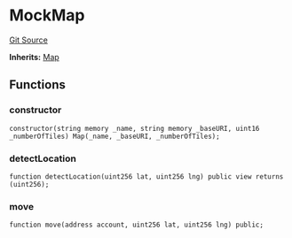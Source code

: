 # MockMap
[Git Source](https://github.com/nezz0746/lens-simple-map/blob/a30c376db312f36a38577517f8db496f70da23ed/src/mocks/MockMap.sol)

**Inherits:**
[Map](/src/Map.sol/contract.Map.md)


## Functions
### constructor


```solidity
constructor(string memory _name, string memory _baseURI, uint16 _numberOfTiles) Map(_name, _baseURI, _numberOfTiles);
```

### detectLocation


```solidity
function detectLocation(uint256 lat, uint256 lng) public view returns (uint256);
```

### move


```solidity
function move(address account, uint256 lat, uint256 lng) public;
```

